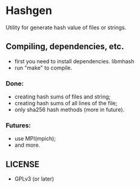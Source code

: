 Hashgen
=======
Utility for generate hash value of files or strings.


Compiling, dependencies, etc.
----------------------------
* first you need to install dependencies.
    libmhash
* run "make" to compile.

### Done:
* creating hash sums of files and string;
* creating hash sums of all lines of the file;
* only sha256 hash methods (more in future).

### Futures:
* use MPI(mpich);
* and more.

LICENSE
-------
* GPLv3 (or later)
